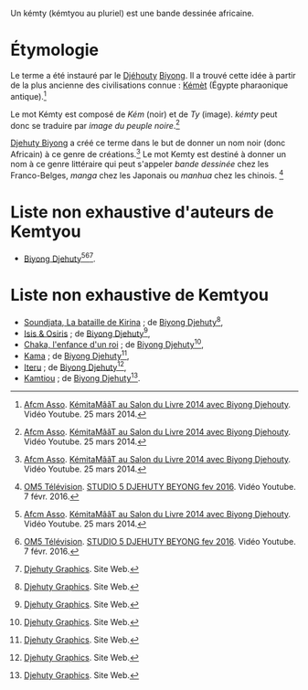 <!-- TITLE: Kémty -->
<!-- SUBTITLE: Qu'est-ce qu'un Kémty ? -->

Un kémty (kémtyou au pluriel) est une bande dessinée africaine.

# Étymologie
Le terme a été instauré par le [Djéhouty]() [Biyong](). Il a trouvé cette idée à partir de la plus ancienne des civilisations connue : [Kémèt]() (Égypte pharaonique antique).[^1]

Le mot Kémty est composé de *Kém* (noir) et de *Ty* (image). *kémty* peut donc se traduire par *image du peuple noire*.[^1]

[Djehuty Biyong]() a créé ce terme dans le but de donner un nom noir (donc Africain) à ce genre de créations.[^1] Le mot Kemty est destiné à donner un nom à ce genre littéraire qui peut s'appeler *bande dessinée* chez les Franco-Belges, *manga* chez les Japonais ou *manhua* chez les chinois. [^2]

# Liste non exhaustive d'auteurs de Kemtyou
* [Biyong Djehuty]()[^1][^2][^3].

# Liste non exhaustive de Kemtyou
* [Soundjata, La bataille de Kirina]() ; de [Biyong Djehuty]()[^3],
* [Isis & Osiris]() ; de [Biyong Djehuty]()[^3],
* [Chaka, l'enfance d'un roi]() ; de [Biyong Djehuty]()[^3],
* [Kama]() ; de [Biyong Djehuty]()[^3],
* [Iteru]() ; de [Biyong Djehuty]()[^3],
* [Kamtiou]() ; de [Biyong Djehuty]()[^3].


[^1]: [Afcm Asso](https://www.youtube.com/channel/UCNsqyzDtr6PDtP-2hL8TBOQ). [KémitaMââT au Salon du Livre 2014 avec Biyong Djehouty](https://www.youtube.com/watch?time_continue=114&v=5Kj776oO8xI). Vidéo Youtube. 25 mars 2014. 
[^2]: [OM5 Télévision](https://www.youtube.com/channel/UCaLMmJOTQdWCqEkteyDnn4w). [STUDIO 5 DJEHUTY BEYONG fev 2016](https://www.youtube.com/watch?time_continue=268&v=B3JxH7JnGsc). Vidéo Youtube. 7 févr. 2016.
[^3]: [Djehuty Graphics](http://djehutygraphics.com/). Site Web. 